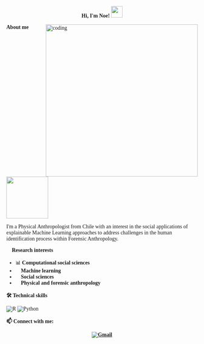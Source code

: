<div style="font-family: Cambria, serif;">
<p align="center">
  <strong>Hi, I'm Noe!</strong>
  <a href="https://github.com/Bouaskaoun" target="_self">
    <img src="https://media.giphy.com/media/hvRJCLFzcasrR4ia7z/giphy.gif" width="30">
  </a>
</p>

<img align="right" alt="coding" width="400" src="https://i.giphy.com/media/v1.Y2lkPTc5MGI3NjExd2ZvbDNyNXFnajlrbmxxbXpmM3F5dmx2Nmo5NGJsZ3BkdTc5bWRuZSZlcD12MV9pbnRlcm5hbF9naWZfYnlfaWQmY3Q9Zw/l41lTyuPRZ7j4K0KI/giphy.gif">

<div>
  <p><strong>About me  <img src=   "https://i.giphy.com/media/v1.Y2lkPTc5MGI3NjExN3k5eWI5NGlkN2Zpb2F5MG85dzdybnNyeG16eGx1Z2k3enlpZ3ByeSZlcD12MV9pbnRlcm5hbF9naWZfYnlfaWQmY3Q9cw/drsmP6xt4cS6uAxKhZ/giphy.gif" width="110"></strong></p>
  <p>I'm a Physical Anthropologist from Chile with an interest in the social applications of explainable Machine Learning approaches to address challenges in the human identification process within Forensic Anthropology.</p>
</div>

<div>
  <p><strong>🔬 Research interests</strong></p>
  <ul>
    <li>📊 <strong>Computational social sciences</strong></li>
    <li>🤖 <strong>Machine learning</strong></li>
    <li>👥 <strong>Social sciences</strong></li>
    <li>🦴 <strong>Physical and forensic anthropology</strong></li>
  </ul>
</div>

<div>
  <p><strong>🛠️ Technical skills</strong></p>
  <p>
    <img src="https://img.shields.io/badge/R%20Studio-276DC3?style=for-the-badge&logo=r&logoColor=white" alt="R">
    <img src="https://img.shields.io/badge/Python-3776AB?style=for-the-badge&logo=python&logoColor=white" alt="Python">
  </p>
</div>

<div>
  <p><strong>📫 Connect with me:  
    <p align="center">
      <a href="mailto:aedonoa.n@gmail.com"><img img src="https://img.shields.io/badge/gmail-%23EA4335.svg?style=plastic&logo=gmail&logoColor=white" alt="Gmail"/></a></strong></p>
</div>




